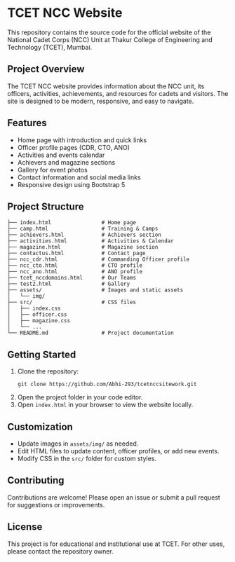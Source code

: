 # TCET NCC Website

This repository contains the source code for the official website of the National Cadet Corps (NCC) Unit at Thakur College of Engineering and Technology (TCET), Mumbai.

## Project Overview
The TCET NCC website provides information about the NCC unit, its officers, activities, achievements, and resources for cadets and visitors. The site is designed to be modern, responsive, and easy to navigate.

## Features
- Home page with introduction and quick links
- Officer profile pages (CDR, CTO, ANO)
- Activities and events calendar
- Achievers and magazine sections
- Gallery for event photos
- Contact information and social media links
- Responsive design using Bootstrap 5

## Project Structure

```
├── index.html                # Home page
├── camp.html                 # Training & Camps
├── achievers.html            # Achievers section
├── activities.html           # Activities & Calendar
├── magazine.html             # Magazine section
├── contactus.html            # Contact page
├── ncc_cdr.html              # Commanding Officer profile
├── ncc_cto.html              # CTO profile
├── ncc_ano.html              # ANO profile
├── tcet_nccdomains.html      # Our Teams
├── test2.html                # Gallery
├── assets/                   # Images and static assets
│   └── img/
├── src/                      # CSS files
│   ├── index.css
│   ├── officer.css
│   ├── magazine.css
│   └── ...
└── README.md                 # Project documentation
```

## Getting Started
1. Clone the repository:
   ```
   git clone https://github.com/Abhi-293/tcetnccsitework.git
   ```
2. Open the project folder in your code editor.
3. Open `index.html` in your browser to view the website locally.

## Customization
- Update images in `assets/img/` as needed.
- Edit HTML files to update content, officer profiles, or add new events.
- Modify CSS in the `src/` folder for custom styles.

## Contributing
Contributions are welcome! Please open an issue or submit a pull request for suggestions or improvements.

## License
This project is for educational and institutional use at TCET. For other uses, please contact the repository owner.